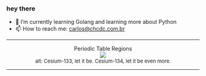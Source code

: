 ### hey there 

- :seedling: I’m currently learning Golang and learning more about Python
- :mailbox: How to reach me: carlos@chcdc.com.br


---


<!-- xkcd -->
<p align="center">Periodic Table Regions</br><img src=https://imgs.xkcd.com/comics/periodic_table_regions.png></br><font size =2>alt: Cesium-133, let it be. Cesium-134, let it be even more.</br></font></p></table></p> 


<!-- xkcd -->
---
